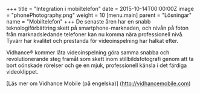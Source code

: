 +++
title = "Integration i mobiltelefon"
date = 2015-10-14T00:00:00Z
image = "phonePhotography.png"
weight = 10
[menu.main]
parent = "Lösningar"
name = "Mobiltelefon"
+++
De senaste åren har en snabb teknologiförbättring skett på smartphone-marknaden, och nivån på foton från marknadsledande telefoner kan nu komma nära professionell nivå. Tyvärr har kvalitet och prestanda för videoinspelning har halkat efter.

Vidhance® kommer låta videoinspelning göra samma snabba och revolutionerande steg framåt som skett inom stillbildsfotografi genom att ta bort oönskade rörelser och ge en mjuk, professionell känsla i det färdiga videoklippet.

[Läs mer om Vidhance Mobile (på engelska)] (http://vidhancemobile.com)
